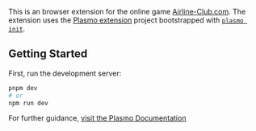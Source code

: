 This is an browser extension for the online game [Airline-Club.com](https://www.airline-club.com/). The extension uses the [Plasmo extension](https://docs.plasmo.com/) project bootstrapped with [`plasmo init`](https://www.npmjs.com/package/plasmo).

## Getting Started

First, run the development server:

```bash
pnpm dev
# or
npm run dev
```

For further guidance, [visit the Plasmo Documentation](https://docs.plasmo.com/)
